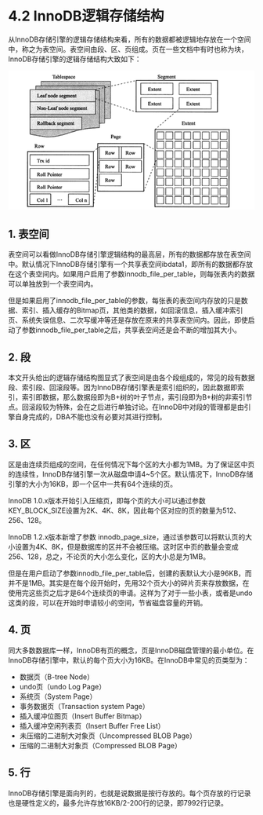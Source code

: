 # 4.2 InnoDB逻辑存储结构

从InnoDB存储引擎的逻辑存储结构来看，所有的数据都被逻辑地存放在一个空间中，称之为表空间。表空间由段、区、页组成。页在一些文档中有时也称为块，InnoDB存储引擎的逻辑存储结构大致如下：

![InnoDB逻辑存储结构](images/InnoDB逻辑存储结构.png)

## 1. 表空间

表空间可以看做InnoDB存储引擎逻辑结构的最高层，所有的数据都存放在表空间中。默认情况下InnoDB存储引擎有一个共享表空间ibdata1，即所有的数据都存放在这个表空间内。如果用户启用了参数innodb_file_per_table，则每张表内的数据可以单独放到一个表空间内。

但是如果启用了innodb_file_per_table的参数，每张表的表空间内存放的只是数据、索引、插入缓存的Bitmap页，其他类的数据，如回滚信息，插入缓冲索引页、系统失误信息、二次写缓冲等还是存放在原来的共享表空间内。因此，即使启动了参数innodb_file_per_table之后，共享表空间还是会不断的增加其大小。

## 2. 段

本文开头给出的逻辑存储结构图显式了表空间是由各个段组成的，常见的段有数据段、索引段、回滚段等。因为InnoDB存储引擎表是索引组织的，因此数据即索引，索引即数据，那么数据段即为B+树的叶子节点，索引段即为B+树的非索引节点。回滚段较为特殊，会在之后进行单独讨论。在InnoDB中对段的管理都是由引擎自身完成的，DBA不能也没有必要对其进行控制。

## 3. 区

区是由连续页组成的空间，在任何情况下每个区的大小都为1MB。为了保证区中页的连续性，InnoDB存储引擎一次从磁盘申请4~5个区。默认情况下，InnoDB存储引擎的大小为16KB，即一个区中一共有64个连续的页。

InnoDB 1.0.x版本开始引入压缩页，即每个页的大小可以通过参数KEY_BLOCK_SIZE设置为2K、4K、8K，因此每个区对应的页的数量为512、256、128。

InnoDB 1.2.x版本新增了参数 innodb_page_size，通过该参数可以将默认页的大小设置为4K、8K，但是数据库的区并不会被压缩。这时区中页的数量会变成256、128，总之，不论页的大小怎么变化，区的大小总是为1MB。

但是在用户启动了参数innodb_file_per_table后，创建的表默认大小是96KB，而并不是1MB。其实是在每个段开始时，先用32个页大小的碎片页来存放数据，在使用完这些页之后才是64个连续页的申请。这样为了对于一些小表，或者是undo这类的段，可以在开始时申请较小的空间，节省磁盘容量的开销。

## 4. 页

同大多数数据库一样，InnoDB有页的概念，页是InnoDB磁盘管理的最小单位。在InnoDB存储引擎中，默认的每个页大小为16KB。在InnoDB中常见的页类型为：

- 数据页（B-tree Node）
- undo页（undo Log Page）
- 系统页（System Page）
- 事务数据页（Transaction system Page）
- 插入缓冲位图页（Insert Buffer Bitmap）
- 插入缓冲空闲列表页（Insert Buffer Free List）
- 未压缩的二进制大对象页（Uncompressed BLOB Page）
- 压缩的二进制大对象页（Compressed BLOB Page）

## 5. 行

InnoDB存储引擎是面向列的，也就是说数据是按行存放的。每个页存放的行记录也是硬性定义的，最多允许存放16KB/2-200行的记录，即7992行记录。
